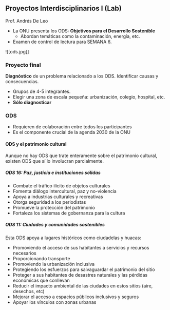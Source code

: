 ## Proyectos Interdisciplinarios I (Lab)

Prof. Andrés De Leo

- La ONU presenta los ODS: **Objetivos para el Desarrollo Sostenible**
	- Abordan temáticas como la contaminación, energía, etc.
- Examen de control de lectura para SEMANA 6.

![[ods.jpg]]

### Proyecto final

**Diagnóstico** de un problema relacionado a los ODS. Identificar causas y consecuencias.

- Grupos de 4-5 integrantes.
- Elegir una zona de escala pequeña: urbanización, colegio, hospital, etc.
- **Sólo diagnosticar**

### ODS

- Requieren de colaboración entre todos los participantes
- Es el componente crucial de la agenda 2030 de la ONU

#### ODS y el patrimonio cultural

Aunque no hay ODS que trate enteramente sobre el patrimonio cultural, existen ODS que sí lo involucran parcialmente.

##### ODS 16: Paz, justicia e instituciones sólidas

- Combate el tráfico ilícito de objetos culturales
- Fomenta diálogo intercultural, paz y no-violencia
- Apoya a industrias culturales y recreativas
- Otorga seguridad a los periodistas
- Promueve la protección del patrimonio
- Fortaleza los sistemas de gobernanza para la cultura

##### ODS 11: Ciudades y comunidades sostenibles

Esta ODS apoya a lugares históricos como ciudadelas y huacas:

- Promoviendo el acceso de sus habitantes a servicios y recursos necesarios
- Proporcionando transporte
- Promoviendo la urbanización inclusiva
- Protegiendo los esfuerzos para salvaguardar el patrimonio del sitio
- Proteger a sus habitantes de desastres naturales y las pérdidas económicas que conllevan
- Reducir el impacto ambiental de las ciudades en estos sitios (aire, desechos, etc)
- Mejorar el acceso a espacios públicos inclusivos y seguros
- Apoyar los vínculos con zonas urbanas
